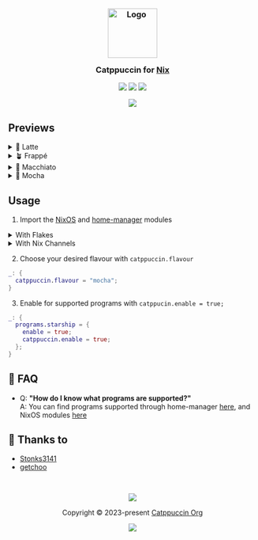 <h3 align="center">
	<img src="https://raw.githubusercontent.com/catppuccin/catppuccin/main/assets/logos/exports/1544x1544_circle.png" width="100" alt="Logo"/><br/>
	<img src="https://raw.githubusercontent.com/catppuccin/catppuccin/main/assets/misc/transparent.png" height="30" width="0px"/>
	Catppuccin for <a href="https://nixos.org">Nix</a>
	<img src="https://raw.githubusercontent.com/catppuccin/catppuccin/main/assets/misc/transparent.png" height="30" width="0px"/>
</h3>

<p align="center">
	<a href="https://github.com/catppuccin/nix/stargazers"><img src="https://img.shields.io/github/stars/catppuccin/nix?colorA=363a4f&colorB=b7bdf8&style=for-the-badge"></a>
	<a href="https://github.com/catppuccin/nix/issues"><img src="https://img.shields.io/github/issues/catppuccin/nix?colorA=363a4f&colorB=f5a97f&style=for-the-badge"></a>
	<a href="https://github.com/catppuccin/nix/contributors"><img src="https://img.shields.io/github/contributors/catppuccin/nix?colorA=363a4f&colorB=a6da95&style=for-the-badge"></a>
</p>

<p align="center">
	<img src="https://raw.githubusercontent.com/catppuccin/nix/main/assets/previews/preview.webp"/>
</p>

## Previews

<details>
  <summary>🌻 Latte</summary>
  <img src="https://raw.githubusercontent.com/catppuccin/nix/main/assets/previews/latte.webp"/>
</details>
<details>
  <summary>🪴 Frappé</summary>
  <img src="https://raw.githubusercontent.com/catppuccin/nix/main/assets/previews/frappe.webp"/>
</details>
<details>
  <summary>🌺 Macchiato</summary>
  <img src="https://raw.githubusercontent.com/catppuccin/nix/main/assets/previews/macchiato.webp"/>
</details>
<details>
  <summary>🌿 Mocha</summary>
  <img src="https://raw.githubusercontent.com/catppuccin/nix/main/assets/previews/mocha.webp"/>
</details>

## Usage

1. Import the [NixOS](https://nixos.org) and [home-manager](https://github.com/nix-community/home-manager) modules

<details>
<summary>With Flakes</summary>

```nix
{
  inputs = {
    nixpkgs.url = "nixpkgs/nixos-22.11";
    catppuccin.url = "github:catppuccin/nix";
    home-manager = {
      url = "github:nix-community/home-manager";
      inputs.nixpkgs.follows = "nixpkgs";
    };
  };

  outputs = { nixpkgs, catppuccin, home-manager }: let
    system = "x86_64-linux";
    pkgs = import nixpkgs {inherit system;};
  in {
    # for nixos module home-manager installations
    nixosConfigurations.host = pkgs.lib.nixosSystem {
      inherit system;
      modules = [
        catppuccin.nixosModules.catppuccin
        home-manager.nixosModules.home-manager
        {
          home-manager.users.user = {
            modules = [
              catppuccin.homeManagerModules.catppuccin
            ];
          };
        }
      ];
    };

    # for standalone home-manager installations
    homeConfigurations.user = home-manager.lib.homeManagerConfiguration {
      inherit pkgs;
      modules = [
        catppuccin.homeManagerModules.catppuccin
      ];
    };
  };
}
```

</details>

<details>
<summary>With Nix Channels</summary>

```bash
sudo nix-channel --add https://github.com/nix-community/home-manager/archive/master.tar.gz home-manager
sudo nix-channel --add https://github.com/catppuccin/nix/archive/main.tar.gz catppuccin
sudo nix-channel --update
```

For [NixOS module installations](https://nix-community.github.io/home-manager/index.html#sec-install-nixos-module):

```nix
_: {
  imports = [
    <home-manager/nixos>
    <catppuccin/modules/nixos>
  ];

  home-manager.users.user = {
    modules = [
      <catppuccin/modules/home-manager>
    ];
  };
}

```

For [standalone installations](https://nix-community.github.io/home-manager/index.html#sec-install-standalone)

```nix
_: {
  imports = [
    <catppuccin/modules/home-manager>
  ];

  home.username = "user";
  home.homeDirectory = "user";
  programs.home-manager.enable = true;
}
```

</details>

2. Choose your desired flavour with `catppuccin.flavour`

```nix
_: {
  catppuccin.flavour = "mocha";
}
```

3. Enable for supported programs with `catppucin.enable = true;`

```nix
_: {
  programs.starship = {
    enable = true;
    catppuccin.enable = true;
  };
}
```

## 🙋 FAQ

- Q: **"How do I know what programs are supported?"**\
  A: You can find programs supported through home-manager [here](https://github.com/catppuccin/nix/tree/main/modules/home-manager),
  and NixOS modules [here](https://github.com/catppuccin/nix/tree/main/modules/nixos)

## 💝 Thanks to

- [Stonks3141](https://github.com/Stonks3141)
- [getchoo](https://github.com/getchoo)

&nbsp;

<p align="center">
	<img src="https://raw.githubusercontent.com/catppuccin/catppuccin/main/assets/footers/gray0_ctp_on_line.svg?sanitize=true" />
</p>

<p align="center">
	Copyright &copy; 2023-present <a href="https://github.com/catppuccin" target="_blank">Catppuccin Org</a>
</p>

<p align="center">
	<a href="https://github.com/catppuccin/catppuccin/blob/main/LICENSE"><img src="https://img.shields.io/static/v1.svg?style=for-the-badge&label=License&message=MIT&logoColor=d9e0ee&colorA=363a4f&colorB=b7bdf8"/></a>
</p>
